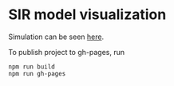 # SIR model visualization

Simulation can be seen [here]().

To publish project to gh-pages, run

```shell
npm run build
npm run gh-pages
```